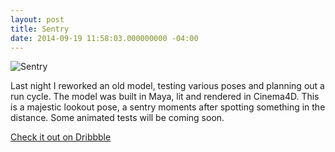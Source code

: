 ```yaml
---
layout: post
title: Sentry
date: 2014-09-19 11:58:03.000000000 -04:00
---
```


![Sentry](/content/images/2014/Sep/magesticWidescreen.jpg)

Last night I reworked an old model, testing various poses and planning out a run cycle. The model was built in Maya, lit and rendered in Cinema4D. This is a majestic lookout pose, a sentry moments after spotting something in the distance. Some animated tests will be coming soon.

[Check it out on Dribbble](https://dribbble.com/shots/1732255-Sentry)
